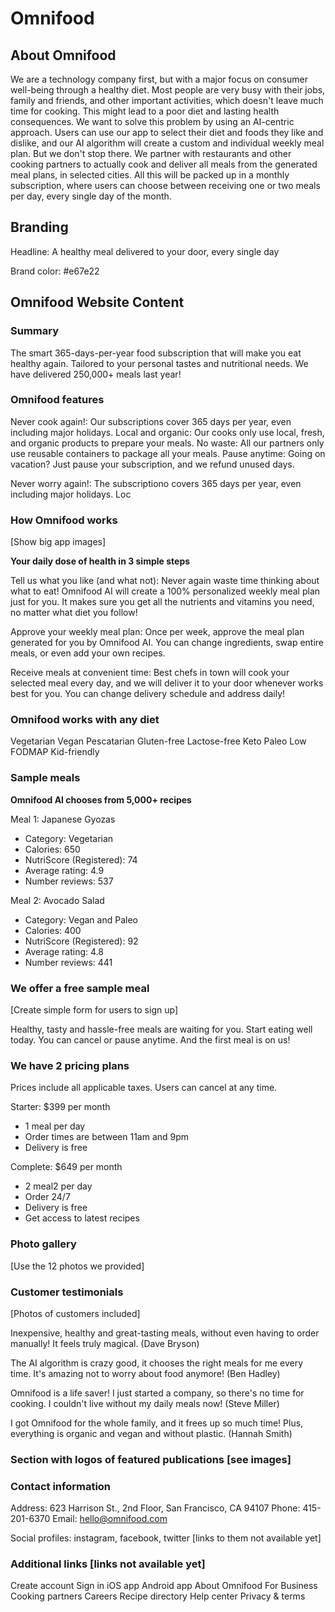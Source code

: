 # Omnifood

## About Omnifood

We are a technology company first, but with a major focus on consumer well-being through a healthy diet. Most people are very busy with their jobs, family and friends, and other important activities, which doesn't leave much time for cooking. This might lead to a poor diet and lasting health consequences. We want to solve this problem by using an AI-centric approach. Users can use our app to select their diet and foods they like and dislike, and our AI algorithm will create a custom and individual weekly meal plan. But we don't stop there. We partner with restaurants and other cooking partners to actually cook and deliver all meals from the generated meal plans, in selected cities. All this will be packed up in a monthly subscription, where users can choose between receiving one or two meals per day, every single day of the month.

<!--
## About Divine World
 I love to take challenge. I was born in 4th August 1999. My name
              is Dipesh Paudel. I am an exception. I understood that when I was
              14. I am passionately curious and obsessed with science,
              technology, stars, sports, spiturality and list goes so on and so
              forth...
              <br />
              <br />
              And I have solution for people lagging behind in early age.
              <br />
              <br />
              I have a vision and solutin for people who are struggling!


I am Dipesh Paudel with vision for development of this country, with major focus on our youth and childrens. I have a vision to provide real life -high income skills, personality development, network building, public speaking and proper communication skills and moral education. Bring change in outdated education system and shape the future of this country.
Further, to bring change in other fields I have proposed
-Divine Cafe and Restaurant for fooding.
-Divine Book Store also E-Book stores for educational purpose.
-Divine Sport Academy for Football and Cricket to keep youth and children busy in sport and safe from drugs and bad company.
-Divine Sports  for affortable sports kits and sport materials.
-I am under the research of electirc charging station and eco friendly activities we can do to keep our environment safe for us and also for upcoming new generation




Most people are very busy with their jobs, family, friends and other activities. We all know we are using less then 10% of education we learnt in school and college. Just school and college education is not enough to secure the future of students because they are outdated syllabus and excess work. Because of busy life it doesn't leave much time for thinking about future of children.
 With proper research and facts I have designed the education system that is useful for students in their real life. Just with these skills they can target to achieve big dreams and achieve for real.
But I dont stop there,  partnering with other educational schools, colleges  and institution to bring change in education system and deliver quality and refined education to most of the students. All this will be packed up in a course structure, students can choose one or more course they are interested to develop their career in and work on it under experts guidance. -->

## Branding

Headline: A healthy meal delivered to your door, every single day

<!-- Headline: A skilled healthy man, youth and child who can survive in any corner of the world.
Brand color: -->

Brand color: #e67e22

## Omnifood Website Content

### Summary

The smart 365-days-per-year food subscription that will make you eat healthy again. Tailored to your personal tastes and nutritional needs. We have delivered 250,000+ meals last year!

<!-- The smart 365-days-per-year subscription that will make you eat healthy, sport safely, learn wisely and live freely. -->

### Omnifood features

Never cook again!: Our subscriptions cover 365 days per year, even including major holidays.
Local and organic: Our cooks only use local, fresh, and organic products to prepare your meals.
No waste: All our partners only use reusable containers to package all your meals.
Pause anytime: Going on vacation? Just pause your subscription, and we refund unused days.

Never worry again!: The subscriptiono covers 365 days per year, even including major holidays.
Loc

### How Omnifood works

<!-- How can you and we solve?? -->

[Show big app images]

**Your daily dose of health in 3 simple steps**

<!-- There is solution to every challenges

Never again waste time thinking about future job and career! Divine World will create a 100% personalized monthly education and product plan just for
you. It makes sure you get all the soft and hard skills you need, no matter what you conditions and interests are.-->

Tell us what you like (and what not): Never again waste time thinking about what to eat! Omnifood AI will create a 100% personalized weekly meal plan just for you. It makes sure you get all the nutrients and vitamins you need, no matter what diet you follow!

Approve your weekly meal plan: Once per week, approve the meal plan generated for you by Omnifood AI. You can change ingredients, swap entire meals, or even add your own recipes.

<!-- Approve your monthly plan: Once per month, approve the plan generated for you by experts of Divine world. You can change or swap the  services, products and courses-->

Receive meals at convenient time: Best chefs in town will cook your selected meal every day, and we will deliver it to your door whenever works best for you. You can change delivery schedule and address daily!

<!-- Receive your service at convenient time: Experts will guide and help you decide the products, services, course you need. -->

### Omnifood works with any diet

Vegetarian
Vegan
Pescatarian
Gluten-free
Lactose-free
Keto
Paleo
Low FODMAP
Kid-friendly

### Sample meals

**Omnifood AI chooses from 5,000+ recipes**

Meal 1: Japanese Gyozas

- Category: Vegetarian
- Calories: 650
- NutriScore (Registered): 74
- Average rating: 4.9
- Number reviews: 537

Meal 2: Avocado Salad

- Category: Vegan and Paleo
- Calories: 400
- NutriScore (Registered): 92
- Average rating: 4.8
- Number reviews: 441

### We offer a free sample meal

[Create simple form for users to sign up]

Healthy, tasty and hassle-free meals are waiting for you. Start eating well today. You can cancel or pause anytime. And the first meal is on us!

### We have 2 pricing plans

Prices include all applicable taxes. Users can cancel at any time.

Starter: $399 per month

- 1 meal per day
- Order times are between 11am and 9pm
- Delivery is free

Complete: $649 per month

- 2 meal2 per day
- Order 24/7
- Delivery is free
- Get access to latest recipes

### Photo gallery

[Use the 12 photos we provided]

### Customer testimonials

[Photos of customers included]

Inexpensive, healthy and great-tasting meals, without even having to order manually! It feels truly magical. (Dave Bryson)

<!-- It feels truely magical. Their course structure in Divine World institution is perfectly designed for new generation and gurantee to work in real life. -->

The AI algorithm is crazy good, it chooses the right meals for me every time. It's amazing not to worry about food anymore! (Ben Hadley)

<!-- The services are crazy good, they choose the right products for me every time. It's amazing to not to worry about price and quality!  -->

Omnifood is a life saver! I just started a company, so there's no time for cooking. I couldn't live without my daily meals now! (Steve Miller)

<!-- Divine World is a life saver! I didn't have any skills and thought I couldn't achieve success in life. They just laid foundation for my career. -->

I got Omnifood for the whole family, and it frees up so much time! Plus, everything is organic and vegan and without plastic. (Hannah Smith)

<!-- I got Divine World for the whole family to purchase books, shoes, cloths and sport kits, and it frees up so much time! Plus, everything is served by professional who are expert in this field. -->

### Section with logos of featured publications [see images]

### Contact information

Address: 623 Harrison St., 2nd Floor, San Francisco, CA 94107
Phone: 415-201-6370
Email: hello@omnifood.com

Social profiles: instagram, facebook, twitter [links to them not available yet]

### Additional links [links not available yet]

Create account
Sign in
iOS app
Android app
About Omnifood
For Business
Cooking partners
Careers
Recipe directory
Help center
Privacy & terms
